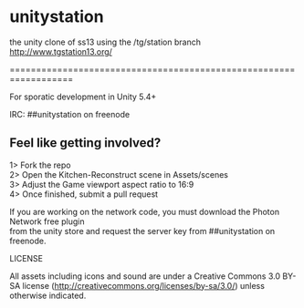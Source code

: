 # unitystation
the unity clone of ss13 using the /tg/station branch http://www.tgstation13.org/

==================================================================

For sporatic development in Unity 5.4+

IRC: ##unitystation on freenode

## Feel like getting involved?

1> Fork the repo<br>
2> Open the Kitchen-Reconstruct scene in Assets/scenes<br>
3> Adjust the Game viewport aspect ratio to 16:9<br>
4> Once finished, submit a pull request<br>

If you are working on the network code, you must download the Photon Network free plugin<br>
from the unity store and request the server key from ##unitystation on freenode.

LICENSE

All assets including icons and sound are under a Creative Commons 3.0 BY-SA license (http://creativecommons.org/licenses/by-sa/3.0/) unless otherwise indicated.